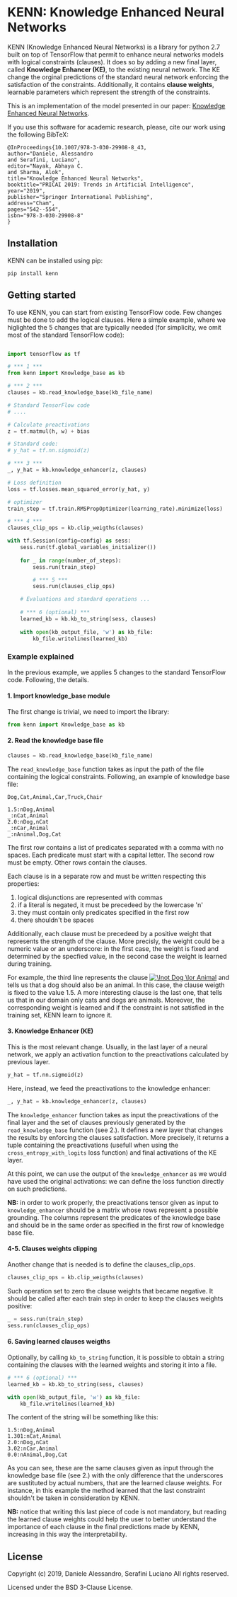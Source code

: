 # KENN: Knowledge Enhanced Neural Networks
KENN (Knowledge Enhanced Neural Networks) is a library for python 2.7 built on top of TensorFlow that permit to enhance neural networks models with logical constraints (clauses). It does so by adding a new final layer, called **Knowledge Enhancer (KE)**, to the existing neural network. The KE change the orginal predictions of the standard neural network enforcing the satisfaction of the constraints. Additionally, it contains **clause weights**, learnable parameters which represent the strength of the constraints.

This is an implementation of the model presented in our paper:
[Knowledge Enhanced Neural Networks](https://link.springer.com/chapter/10.1007/978-3-030-29908-8_43).

If you use this software for academic research, please, cite our work using the following BibTeX:
```
@InProceedings{10.1007/978-3-030-29908-8_43,
author="Daniele, Alessandro
and Serafini, Luciano",
editor="Nayak, Abhaya C.
and Sharma, Alok",
title="Knowledge Enhanced Neural Networks",
booktitle="PRICAI 2019: Trends in Artificial Intelligence",
year="2019",
publisher="Springer International Publishing",
address="Cham",
pages="542--554",
isbn="978-3-030-29908-8"
}
```

## Installation
KENN can be installed using pip:
```
pip install kenn
```

## Getting started
To use KENN, you can start from existing TensorFlow code. Few changes must be done to add the logical clauses.
Here a simple example, where we higlighted the 5 changes that are typically needed (for simplicity, we omit most of the standard TensorFlow code):


```python

import tensorflow as tf

# *** 1 ***
from kenn import Knowledge_base as kb

# *** 2 ***
clauses = kb.read_knowledge_base(kb_file_name)

# Standard TensorFlow code
# ....

# Calculate preactivations
z = tf.matmul(h, w) + bias

# Standard code:
# y_hat = tf.nn.sigmoid(z)

# *** 3 ***
_, y_hat = kb.knowledge_enhancer(z, clauses)

# Loss definition 
loss = tf.losses.mean_squared_error(y_hat, y)

# optimizer
train_step = tf.train.RMSPropOptimizer(learning_rate).minimize(loss)

# *** 4 ***
clauses_clip_ops = kb.clip_weigths(clauses)

with tf.Session(config=config) as sess:
    sess.run(tf.global_variables_initializer())
    
    for _ in range(number_of_steps):
        sess.run(train_step)

        # *** 5 ***
        sess.run(clauses_clip_ops)

    # Evaluations and standard operations ...
        
    # *** 6 (optional) ***
    learned_kb = kb.kb_to_string(sess, clauses)
    
    with open(kb_output_file, 'w') as kb_file:
        kb_file.writelines(learned_kb)
```

### Example explained
In the previous example, we applies 5 changes to the standard TensorFlow code. Following, the details.

#### 1. Import knowledge_base module
The first change is trivial, we need to import the library:
```python
from kenn import Knowledge_base as kb
```

#### 2. Read the knowledge base file
```python
clauses = kb.read_knowledge_base(kb_file_name)
```

The `read_knowledge_base` function takes as input the path of the file containing the logical constraints. Following, an example of knowledge base file:

```
Dog,Cat,Animal,Car,Truck,Chair

1.5:nDog,Animal
_:nCat,Animal
2.0:nDog,nCat
_:nCar,Animal
_:nAnimal,Dog,Cat
```

The first row contains a list of predicates separated with a comma with no spaces. Each predicate must start with a capital letter.
The second row must be empty.
Other rows contain the clauses.

Each clause is in a separate row and must be written respecting this properties:
1. logical disjunctions are represented with commas
1. if a literal is negated, it must be precedeed by the lowercase 'n'
1. they must contain only predicates specified in the first row
1. there shouldn't be spaces

Additionally, each clause must be precedeed by a positive weight that represents the strength of the clause. More precisly, the weight could be a numeric value or an underscore: in the first case, the weight is fixed and determined by the specfied value, in the second case the weight is learned during training.

For example, the third line represents the clause <a href="https://www.codecogs.com/eqnedit.php?latex=\lnot&space;Dog&space;\lor&space;Animal" target="_blank"><img src="https://latex.codecogs.com/gif.latex?\lnot&space;Dog&space;\lor&space;Animal" title="\lnot Dog \lor Animal" /></a> and tells us that a dog should also be an animal. In this case, the clause weigth is fixed to the value 1.5. A more interesting clause is the last one, that tells us that in our domain only cats and dogs are animals. Moreover, the corresponding weight is learned and if the constraint is not satisfied in the training set, KENN learn to ignore it.

#### 3. Knowledge Enhancer (KE)
This is the most relevant change. Usually, in the last layer of a neural network, we apply an activation function to the preactivations calculated by previous layer.
```python
y_hat = tf.nn.sigmoid(z)
```
Here, instead, we feed the preactivations to the knowledge enhancer:
```python
_, y_hat = kb.knowledge_enhancer(z, clauses)
```

The `knowledge_enhancer` function takes as input the preactivations of the final layer and the set of clauses previously generated by the `read_knowledge_base` function (see 2.). It defines a new layer that changes the results by enforcing the clauses satisfaction. More precisely, it returns a tuple containing the preactivations (usefull when using the `cross_entropy_with_logits` loss function) and final activations of the KE layer.

At this point, we can use the output of the `knowledge_enhancer` as we would have used the original activations: we can define the loss function directly on such predictions.

**NB:** in order to work properly, the preactivations tensor given as input to `knowledge_enhancer` should be a matrix whose rows represent a possible grounding. The columns represent the predicates of the knowledge base and should be in the same order as specified in the first row of knowledge base file.

#### 4-5. Clauses weights clipping
Another change that is needed is to define the clauses_clip_ops.
```python
clauses_clip_ops = kb.clip_weigths(clauses)
```

Such operation set to zero the clause weights that became negative. It should be called after each train step in order to keep the clauses weights positive:
```python
_ = sess.run(train_step)
sess.run(clauses_clip_ops)
```

#### 6. Saving learned clauses weigths
Optionally, by calling ```kb_to_string``` function, it is possible to obtain a string containing the clauses with the learned weights and storing it into a file.

```python
# *** 6 (optional) ***
learned_kb = kb.kb_to_string(sess, clauses)

with open(kb_output_file, 'w') as kb_file:
    kb_file.writelines(learned_kb)
```

The content of the string will be something like this:
```
1.5:nDog,Animal
1.301:nCat,Animal
2.0:nDog,nCat
3.02:nCar,Animal
0.0:nAnimal,Dog,Cat
```

As you can see, these are the same clauses given as input through the knowledge base file (see 2.) with the only difference that the underscores are sustituted by actual numbers, that are the learned clause weights. For instance, in this example the method learned that the last constraint shouldn't be taken in consideration by KENN.

**NB:** notice that writing this last piece of code is not mandatory, but reading the learned clause weights could help the user to better understand the importance of each clause in the final predictions made by KENN, increasing in this way the interpretability.

## License
Copyright (c) 2019, Daniele Alessandro, Serafini Luciano
All rights reserved.

Licensed under the BSD 3-Clause License.

